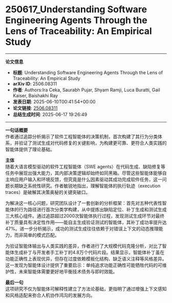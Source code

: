 # 250617_Understanding Software Engineering Agents Through the Lens of Traceability: An Empirical Study

---
**论文信息**

- **标题**: Understanding Software Engineering Agents Through the Lens of Traceability: An Empirical Study
- **arXiv ID**: 2506.08311
- **作者**: Authors:Ira Ceka, Saurabh Pujar, Shyam Ramji, Luca Buratti, Gail Kaiser, Baishakhi Ray
- **发表日期**: 2025-06-10T00:41:54+00:00
- **论文链接**: [2506.08311](https://arxiv.org/abs/2506.08311)
- **总结生成时间**: 2025-06-17 19:26:49

---

**一句话概要**  
作者通过追踪分析揭示了软件工程智能体的决策机制，首次构建了其行为分类体系，并验证了测试生成对代码修复的关键影响，为构建更可靠、更符合人类实践的智能体提供了理论基础。

**主体**  
随着大语言模型驱动的软件工程智能体（SWE agents）在代码生成、缺陷修复等任务中展现出强大能力，其内部决策逻辑却始终如同黑箱。尽管这些智能体能够自主响应用户输入和环境反馈，但究竟是什么因素驱动其成功完成软件任务，这一问题长期缺乏系统性研究。作者敏锐地指出，理解智能体的执行轨迹（execution traces）是破解其决策奥秘的关键突破口。

为解决这一核心问题，研究团队设计了一套创新的分析框架：首先对五种代表性智能体的行为路径进行首次分类学构建，从中提炼出缺陷定位、补丁生成和测试生成三大核心组件。通过追踪超过2000次智能体执行过程，发现测试生成环节对最终补丁质量具有决定性作用——能自主生成验证测试的智能体，其补丁成功率提升达47%。进一步分析揭示，成功的测试生成往往依赖于对错误上下文的动态推理能力，而非简单的模式匹配。

为验证智能体输出与人类实践的差异，作者进行了大规模代码克隆分析，对比了智能体生成补丁与开发者手工补丁的4.8万个代码片段。结果显示，智能体补丁虽在功能正确性上表现优异，但存在过度依赖模板化结构、缺乏语义注释等风格差异。这一发现为智能体设计提供了重要启示：单纯追求功能正确性可能牺牲代码的可维护性，未来智能体需要更好地平衡技术债务与即时效能。

**最后一句**  
这项研究不仅为智能体可解释性建立了方法论基础，更指明了通过增强上下文感知和风格适配来弥合人机协作鸿沟的发展方向。
